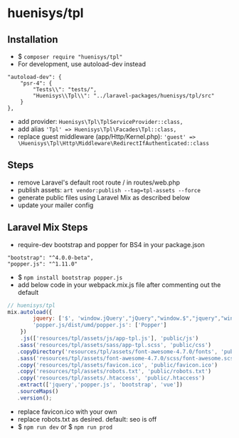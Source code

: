 # huenisys/tpl

## Installation

- $ ``composer require "huenisys/tpl"``
- For development, use autoload-dev instead
```
"autoload-dev": {
    "psr-4": {
        "Tests\\": "tests/",
        "Huenisys\\Tpl\\": "../laravel-packages/huenisys/tpl/src"
    }
},
```
- add provider: ``Huenisys\Tpl\TplServiceProvider::class,``
- add alias ``'Tpl' => Huenisys\Tpl\Facades\Tpl::class,``
- replace guest middleware (app/Http/Kernel.php): ``'guest' => \Huenisys\Tpl\Http\Middleware\RedirectIfAuthenticated::class``

## Steps

- remove Laravel's default root route / in routes/web.php
- publish assets: ``art vendor:publish --tag=tpl-assets --force``
- generate public files using Laravel Mix as described below
- update your mailer config

## Laravel Mix Steps

- require-dev bootstrap and popper for BS4 in your package.json
```
"bootstrap": "^4.0.0-beta",
"popper.js": "^1.11.0"
```
- $ ``npm install bootstrap popper.js``
- add below code in your webpack.mix.js file after commenting out the default
```js
// huenisys/tpl
mix.autoload({
        jquery: ['$', 'window.jQuery',"jQuery","window.$","jquery","window.jquery"],
        'popper.js/dist/umd/popper.js': ['Popper']
    })
    .js(['resources/tpl/assets/js/app-tpl.js'], 'public/js')
   .sass('resources/tpl/assets/sass/app-tpl.scss', 'public/css')
   .copyDirectory('resources/tpl/assets/font-awesome-4.7.0/fonts', 'public/fonts')
   .sass('resources/tpl/assets/font-awesome-4.7.0/scss/font-awesome.scss', 'public/css')
   .copy('resources/tpl/assets/favicon.ico', 'public/favicon.ico')
   .copy('resources/tpl/assets/robots.txt', 'public/robots.txt')
   .copy('resources/tpl/assets/.htaccess', 'public/.htaccess')
   .extract(['jquery','popper.js', 'bootstrap', 'vue'])
   .sourceMaps()
   .version();
```
- replace favicon.ico with your own
- replace robots.txt as desired. default: seo is off
- $ ``npm run dev`` or $ ``npm run prod``